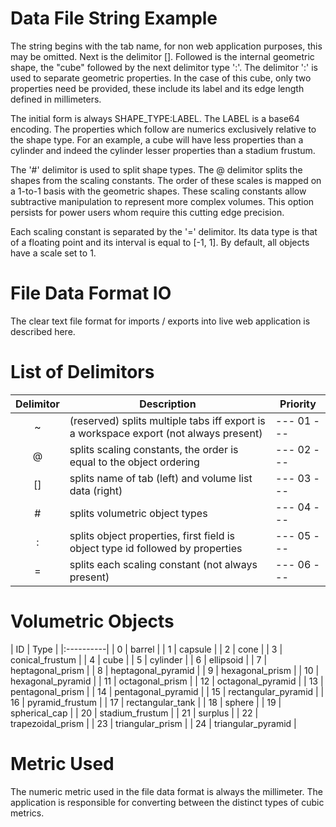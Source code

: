# Data File String Example

The string begins with the tab name, for non web application purposes, this may be omitted. Next is the delimitor []. Followed is the internal geometric shape, the "cube" followed by the next delimitor type ':'. The delimitor ':' is used to separate geometric properties. In the case of this cube, only two properties need be provided, these include its label and its edge length defined in millimeters.

The initial form is always SHAPE_TYPE:LABEL. The LABEL is a base64 encoding. The properties which follow are numerics exclusively relative to the shape type. For an example, a cube will have less properties than a cylinder and indeed the cylinder lesser properties than a stadium frustum.

The '#' delimitor is used to split shape types. The @ delimitor splits the shapes from the scaling constants. The order of these scales is mapped on a 1-to-1 basis with the geometric shapes. These scaling constants allow subtractive manipulation to represent more complex volumes. This option persists for power users whom require this cutting edge precision.

Each scaling constant is separated by the '=' delimitor. Its data type is that of a floating point and its interval is equal to [-1, 1]. By default, all objects have a scale set to 1.

# File Data Format IO

The clear text file format for imports / exports into live web application is described here.

# List of Delimitors

| Delimitor | Description                                                                           | Priority |
|:---------:|---------------------------------------------------------------------------------------|----------|
| ~         | (reserved) splits multiple tabs iff export is a workspace export (not always present) |--- 01 ---|
| @         | splits scaling constants, the order is equal to the object ordering                   |--- 02 ---|
| []        | splits name of tab (left) and volume list data (right)                                |--- 03 ---|
| \#        | splits volumetric object types                                                        |--- 04 ---|
| :         | splits object properties, first field is object type id followed by properties        |--- 05 ---|
| =         | splits each scaling constant (not always present)                                     |--- 06 ---|

# Volumetric Objects

| ID | Type |
|:----------|
| 0  | barrel |
| 1  | capsule |
| 2  | cone |
| 3  | conical_frustum |
| 4  | cube |
| 5  | cylinder |
| 6  | ellipsoid |
| 7  | heptagonal_prism |
| 8  | heptagonal_pyramid |
| 9  | hexagonal_prism |
| 10 | hexagonal_pyramid |
| 11 | octagonal_prism |
| 12 | octagonal_pyramid |
| 13 | pentagonal_prism |
| 14 | pentagonal_pyramid |
| 15 | rectangular_pyramid |
| 16 | pyramid_frustum |
| 17 | rectangular_tank |
| 18 | sphere |
| 19 | spherical_cap |
| 20 | stadium_frustum |
| 21 | surplus |
| 22 | trapezoidal_prism |
| 23 | triangular_prism |
| 24 | triangular_pyramid |

# Metric Used

The numeric metric used in the file data format is always the millimeter. The application is responsible for converting between the distinct types of cubic metrics.
